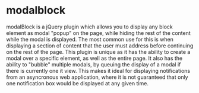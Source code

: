modalblock
==========

modalBlock is a jQuery plugin which allows you to display any block element as modal "popup" on the page, while hiding the rest of the content while the modal is displayed. The most common use for this is when displaying a section of content that the user must address before continuing on the rest of the page. This plugin is unique as it has the ability to create a modal over a specific element, as well as the entire page. It also has the ability to "bubble" multiple modals, by queuing the display of a modal if there is currently one it view. This makes it ideal for displaying notifications from an asyncronous web application, where it is not guaranteed that only one notification box would be displayed at any given time.